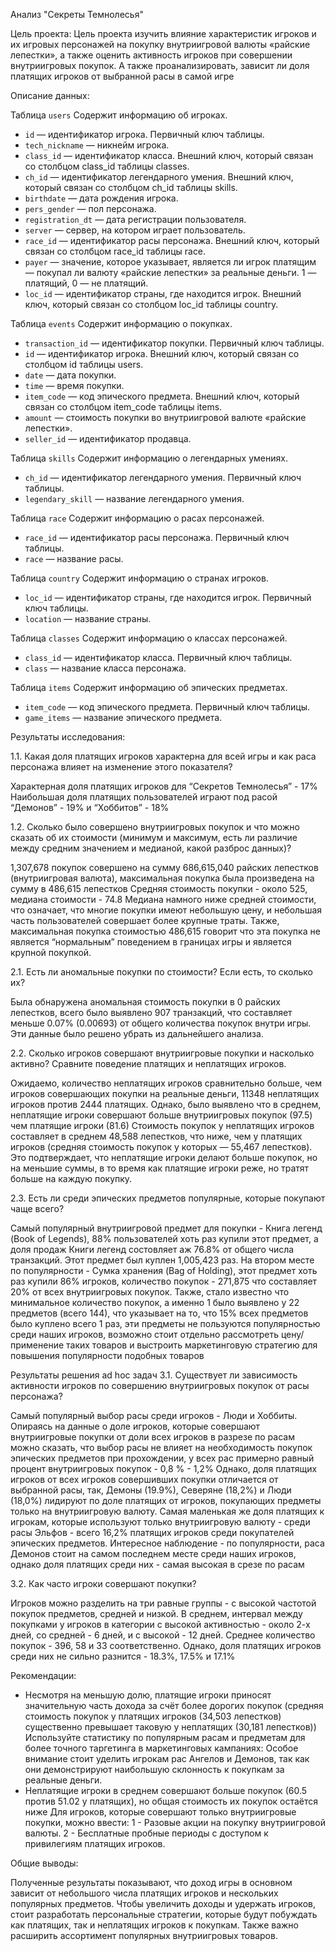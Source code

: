 Анализ "Секреты Темнолесья"

Цель проекта:
Цель проекта изучить влияние характеристик игроков и их игровых персонажей на покупку внутриигровой валюты «райские лепестки», а также оценить активность игроков при совершении внутриигровых покупок. А также проанализировать, зависит ли доля платящих игроков от выбранной расы в самой игре 


Описание данных:

Таблица `users`
Содержит информацию об игроках.
* `id` — идентификатор игрока. Первичный ключ таблицы.
* `tech_nickname` — никнейм игрока.
* `class_id` — идентификатор класса. Внешний ключ, который связан со столбцом class_id таблицы classes.
* `ch_id` — идентификатор легендарного умения. Внешний ключ, который связан со столбцом ch_id таблицы skills.
* `birthdate` — дата рождения игрока.
* `pers_gender` — пол персонажа.
* `registration_dt` — дата регистрации пользователя.
* `server` — сервер, на котором играет пользователь.
* `race_id` — идентификатор расы персонажа. Внешний ключ, который связан со столбцом race_id таблицы race.
* `payer` — значение, которое указывает, является ли игрок платящим — покупал ли валюту «райские лепестки» за реальные деньги. 1 — платящий, 0 — не платящий.
* `lоc_id` — идентификатор страны, где находится игрок. Внешний ключ, который связан со столбцом loc_id таблицы country.

Таблица `events`
Содержит информацию о покупках.
* `transaction_id` — идентификатор покупки. Первичный ключ таблицы.
* `id` — идентификатор игрока. Внешний ключ, который связан со столбцом id таблицы users.
* `date` — дата покупки.
* `time` — время покупки.
* `item_code` — код эпического предмета. Внешний ключ, который связан со столбцом item_code таблицы items.
* `amount` — стоимость покупки во внутриигровой валюте «райские лепестки».
* `seller_id` — идентификатор продавца.
  
Таблица `skills`
Содержит информацию о легендарных умениях.
* `ch_id` — идентификатор легендарного умения. Первичный ключ таблицы.
* `legendary_skill` — название легендарного умения.

Таблица `race`
Содержит информацию о расах персонажей.
* `race_id` — идентификатор расы персонажа. Первичный ключ таблицы.
* `race` — название расы.

Таблица `country`
Содержит информацию о странах игроков.
* `lоc_id` — идентификатор страны, где находится игрок. Первичный ключ таблицы.
* `location` — название страны.
  
Таблица `classes`
Содержит информацию о классах персонажей.
* `class_id` — идентификатор класса. Первичный ключ таблицы.
* `class` — название класса персонажа.
  
Таблица `items`
Содержит информацию об эпических предметах.
* `item_code` — код эпического предмета. Первичный ключ таблицы.
* `game_items` — название эпического предмета.

Результаты исследования:

1.1. Какая доля платящих игроков характерна для всей игры и как раса
персонажа влияет на изменение этого показателя?

Характерная доля платящих игроков для “Секретов Темнолесья” - 17%
Наибольшая доля платящих пользователей играют под расой “Демонов” - 19% и
“Хоббитов” - 18%

1.2. Сколько было совершено внутриигровых покупок и что можно сказать об их
стоимости (минимум и максимум, есть ли различие между средним значением
и медианой, какой разброс данных)?

1,307,678 покупок совершено на сумму 686,615,040 райских лепестков
(внутриигровая валюта), максимальная покупка была произведена на сумму в
486,615 лепестков
Средняя стоимость покупки - около 525, медиана стоимости - 74.8
Медиана намного ниже средней стоимости, что означает, что многие покупки
имеют небольшую цену, и небольшая часть пользователей совершает более
крупные траты. Также, максимальная покупка стоимостью 486,615 говорит что
эта покупка не является “нормальным” поведением в границах игры и является
крупной покупкой.

2.1. Есть ли аномальные покупки по стоимости? Если есть, то сколько их?

Была обнаружена аномальная стоимость покупки в 0 райских лепестков, всего было
выявлено 907 транзакций, что составляет меньше 0.07% (0.00693) от общего
количества покупок внутри игры. Эти данные было решено убрать из дальнейшего
анализа.

2.2. Сколько игроков совершают внутриигровые покупки и насколько активно?
Сравните поведение платящих и неплатящих игроков.

Ожидаемо, количество неплатящих игроков сравнительно больше, чем игроков
совершающих покупки на реальные деньги, 11348 неплатящих игроков против 2444
платящих.
Однако, было выявлено что в среднем, неплатящие игроки совершают больше
внутриигровых покупок (97.5) чем платящие игроки (81.6)
Стоимость покупок у неплатящих игроков составляет в среднем 48,588 лепестков,
что ниже, чем у платящих игроков (средняя стоимость покупок у которых — 55,467
лепестков).
Это подтверждает, что неплатящие игроки делают больше покупок, но на
меньшие суммы, в то время как платящие игроки реже, но тратят больше на
каждую покупку.

2.3. Есть ли среди эпических предметов популярные, которые покупают чаще
всего?

Самый популярный внутриигровой предмет для покупки - Книга легенд (Book
of Legends), 88% пользователей хоть раз купили этот предмет, а доля
продаж Книги легенд состовляет аж 76.8% от общего числа транзакций.
Этот предмет был куплен 1,005,423 раз.
На втором месте по популярности - Сумка хранения (Bag of Holding), этот
предмет хоть раз купили 86% игроков, количество покупок - 271,875 что
составляет 20% от всех внутриигровых покупок.
Также, стало известно что минимальное количество покупок, а именно 1
было выявлено у 22 предметов (всего 144), что указывает на то, что 15%
всех предметов было куплено всего 1 раз, эти предметы не пользуются
популярностью среди наших игроков, возможно стоит отдельно
рассмотреть цену/применение таких товаров и выстроить маркетинговую
стратегию для повышения популярности подобных товаров

Результаты решения ad hoc задач
3.1. Существует ли зависимость активности игроков по совершению внутриигровых
покупок от расы персонажа?

Самый популярный выбор расы среди игроков - Люди и Хоббиты. Опираясь на
данные о доле игроков, которые совершают внутриигровые покупки от доли всех
игроков в разрезе по расам можно сказать, что выбор расы не влияет на
необходимость покупок эпических предметов при прохождении, у всех рас примерно равный процент внутриигровых покупок - 0,8 % - 1,2%
Однако, доля платящих игроков от всех игроков совершивших покупки отличается
от выбранной расы, так, Демоны (19.9%), Северяне (18,2%) и Люди (18,0%)
лидируют по доле платящих от игроков, покупающих предметы только на
внутриигровую валюту.
Самая маленькая же доля платящих к игрокам, которые используют только
внутриигровую валюту - среди расы Эльфов - всего 16,2% платящих игроков среди
покупателей эпических предметов.
Интересное наблюдение - по популярности, раса Демонов стоит на самом
последнем месте среди наших игроков, однако доля платящих среди них - самая
высокая в срезе по расам

3.2. Как часто игроки совершают покупки?

Игроков можно разделить на три равные группы - с высокой частотой покупок
предметов, средней и низкой.
В среднем, интервал между покупками у игроков в категории с высокой
активностью - около 2-х дней, со средней - 6 дней, и с высокой - 12 дней.
Среднее количество покупок - 396, 58 и 33 соответственно.
Однако, доля платящих игроков среди них не сильно разнится - 18.3%, 17.5% и 17.1%


Рекомендации:

* Несмотря на меньшую долю, платящие игроки приносят значительную
часть дохода за счёт более дорогих покупок (средняя стоимость покупок у
платящих игроков (34,503 лепестков) существенно превышает таковую у
неплатящих (30,181 лепестков))
Используйте статистику по популярным расам и предметам для более
точного таргетинга в маркетинговых кампаниях:
Особое внимание стоит уделить игрокам рас Ангелов и Демонов, так как они
демонстрируют наибольшую склонность к покупкам за реальные деньги.
* Неплатящие игроки в среднем совершают больше покупок (60.5 против 51.02
у платящих), но общая стоимость их покупок остаётся ниже
Для игроков, которые совершают только внутриигровые покупки, можно
ввести:
1 - Разовые акции на покупку внутриигровой валюты.
2 - Бесплатные пробные периоды с доступом к привилегиям платящих
игроков.

Общие выводы:

Полученные результаты показывают, что доход игры в основном зависит от
небольшого числа платящих игроков и нескольких популярных предметов. Чтобы
увеличить доходы и удержать игроков, стоит разработать персональные
стратегии, которые будут побуждать как платящих, так и неплатящих игроков к
покупкам. Также важно расширить ассортимент популярных внутриигровых
товаров.
